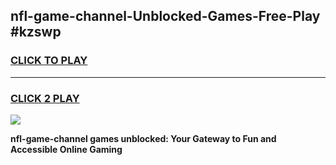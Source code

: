 
## nfl-game-channel-Unblocked-Games-Free-Play #kzswp
<h3>
<a href="https://us.freeplayer.one?title=nfl-game-channel&ref=9M">CLICK TO PLAY</a></h3>
<hr>

<h3>
<a href="https://us.freeplayer.one?title=nfl-game-channel&ref=9M">CLICK 2 PLAY</a>
  
</h3>

<a href="https://us.freeplayer.one?title=nfl-game-channel&ref=9M"><img src="https://clearcache.store/games.png"></a>


**nfl-game-channel games unblocked: Your Gateway to Fun and Accessible Online Gaming**
